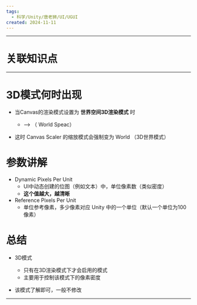```yaml
---
tags:
  - 科学/Unity/唐老狮/UI/UGUI
created: 2024-11-11
---
```


---
# 关联知识点



---
# 3D模式何时出现

- 当Canvas的渲染模式设置为 **世界空间3D渲染模式** 时
	- ——> （ World Speac）

- 这时 Canvas Scaler 的缩放模式会强制变为 World （3D世界模式）
# 参数讲解

- Dynamic Pixels Per Unit
	- Ul中动态创建的位图（例如文本）中，单位像素数（类似密度）
	- **这个值越大，越清晰**
- Reference Pixels Per Unit
	- 单位参考像素，多少像素对应 Unity 中的一个单位（默认一个单位为100像素）
# 总结

- 3D模式
	- 只有在3D渲染模式下才会启用的模式
	- 主要用于控制该模式下的像素密度

- 该模式了解即可，一般不修改

---